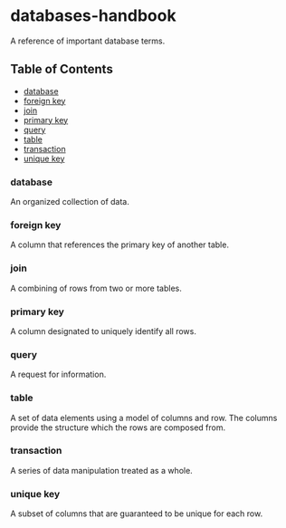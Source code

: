 # databases-handbook

A reference of important database terms.

## Table of Contents
- [database](#database)
- [foreign key](#foreign-key)
- [join](#join)
- [primary key](#primary-key)
- [query](#query)
- [table](#table)
- [transaction](#transaction)
- [unique key](#unique-key)

### database
An organized collection of data.

### foreign key
A column that references the primary key of another table.

### join
A combining of rows from two or more tables.

### primary key
A column designated to uniquely identify all rows.

### query
A request for information.

### table
A set of data elements using a model of columns and row. The columns provide the structure which the rows are composed from.

### transaction
A series of data manipulation treated as a whole.

### unique key
A subset of columns that are guaranteed to be unique for each row.
